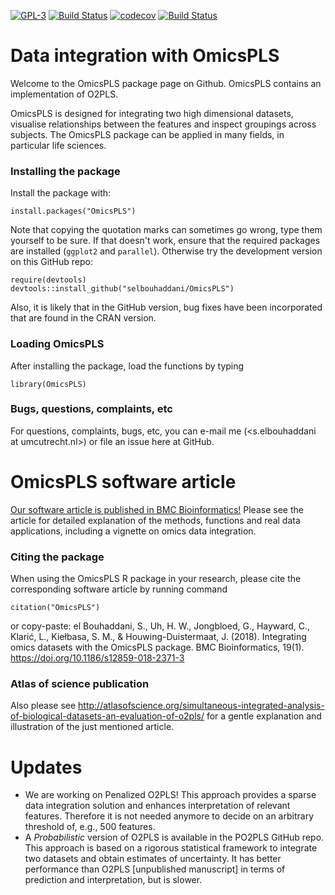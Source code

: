 [![GPL-3](https://img.shields.io/badge/license-GPL--3-blue.svg)](https://www.gnu.org/licenses/gpl-3.0.en.html)
[![Build Status](https://travis-ci.org/selbouhaddani/OmicsPLS.svg?branch=master)](https://travis-ci.org/selbouhaddani/OmicsPLS)
[![codecov](https://codecov.io/gh/selbouhaddani/OmicsPLS/branch/master/graph/badge.svg)](https://codecov.io/gh/selbouhaddani/OmicsPLS)
[![Build Status](https://cranlogs.r-pkg.org/badges/last-month/OmicsPLS)](https://cran.r-project.org/package=OmicsPLS)

# **Data integration with OmicsPLS**

Welcome to the OmicsPLS package page on Github. OmicsPLS contains an implementation of O2PLS.

OmicsPLS is designed for integrating two high dimensional datasets, visualise relationships between the features and inspect groupings across subjects. The OmicsPLS package can be applied in many fields, in particular life sciences. 

### Installing the package

Install the package with:

    install.packages("OmicsPLS")

Note that copying the quotation marks can sometimes go wrong, type them yourself to be sure.
If that doesn't work, ensure that the required packages are installed (`ggplot2` and `parallel`).
Otherwise try the development version on this GitHub repo:
    
    require(devtools)
    devtools::install_github("selbouhaddani/OmicsPLS")
    
Also, it is likely that in the GitHub version, bug fixes have been incorporated that are found in the CRAN version.

### Loading OmicsPLS

After installing the package, load the functions by typing

    library(OmicsPLS)
    
### Bugs, questions, complaints, etc

For questions, complaints, bugs, etc, you can e-mail me (<s.elbouhaddani at umcutrecht.nl>) or file an issue here at GitHub.



# **OmicsPLS software article**

[Our software article is published in BMC Bioinformatics!](https://doi.org/10.1186/s12859-018-2371-3) Please see the article for detailed explanation of the methods, functions and real data applications, including a vignette on omics data integration. 

### Citing the package

When using the OmicsPLS R package in your research, please cite the corresponding software article by running command 

    citation("OmicsPLS")

or copy-paste:
el Bouhaddani, S., Uh, H. W., Jongbloed, G., Hayward, C., Klarić, L., Kiełbasa, S. M., & Houwing-Duistermaat, J. (2018). Integrating omics datasets with the OmicsPLS package. BMC Bioinformatics, 19(1). https://doi.org/10.1186/s12859-018-2371-3

### Atlas of science publication

Also please see http://atlasofscience.org/simultaneous-integrated-analysis-of-biological-datasets-an-evaluation-of-o2pls/ for a gentle explanation and illustration of the just mentioned article.



# **Updates**

- We are working on Penalized O2PLS! This approach provides a sparse data integration solution and enhances interpretation of relevant features. Therefore it is not needed anymore to decide on an arbitrary threshold of, e.g., 500 features. 
- A *Probabilistic* version of O2PLS is available in the PO2PLS GitHub repo. This approach is based on a rigorous statistical framework to integrate two datasets and obtain estimates of uncertainty. It has better performance than O2PLS [unpublished manuscript] in terms of prediction and interpretation, but is slower.